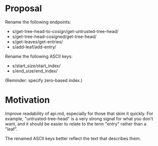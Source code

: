 # Proposal

Rename the following endpoints:

  - s/get-tree-head-to-cosign/get-untrusted-tree-head/
  - s/get-tree-head-cosigned/get-tree-head/
  - s/get-leaves/get-entries/
  - s/add-leaf/add-entry/

Rename the following ASCII keys:

  - s/start_size/start_index/
  - s/end_size/end_index/

(Reminder: specify zero-based index.)

# Motivation

Improve readability of api.md, especially for those that skim it quickly.  For
example, "untrusted-tree-head" is a very strong signal for what you don't want,
and it should be easier to relate to the term "entry" rather than a "leaf".

The renamed ASCII keys better reflect the text that describes them.
